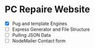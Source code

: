 # PC Repaire Website
- [X] Pug and template Engines
- [ ] Express Generator and File Structure
- [ ] Pulling JSON Data
- [ ] NodeMailer Contact form
